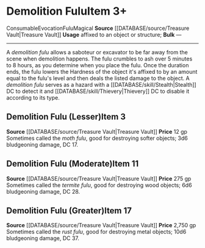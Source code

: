 ﻿---
id: '2030'
item_category: Consumables
item_subcategory: Fulu
level: '11'
name: Demolition Fulu
price: 275 gp
rarity: Common
school: Evocation
source: '[[DATABASE/source/Treasure Vault|Treasure Vault]]'
subcategory: consumable/fulu
trait:
- '[[DATABASE/trait/Consumable|Consumable]]'
- '[[DATABASE/trait/Evocation|Evocation]]'
- '[[DATABASE/trait/Fulu|Fulu]]'
- '[[DATABASE/trait/Magical|Magical]]'
type: Item
usage: affixed to an object or structure

---
# Demolition Fulu<span class="item-type">Item 3+</span>

<span class="item-trait">Consumable</span><span class="item-trait">Evocation</span><span class="item-trait">Fulu</span><span class="item-trait">Magical</span>
**Source** [[DATABASE/source/Treasure Vault|Treasure Vault]] 
**Usage** affixed to an object or structure; **Bulk** —

---
A _demolition fulu_ allows a saboteur or excavator to be far away from the scene when demolition happens. The fulu crumbles to ash over 5 minutes to 8 hours, as you determine when you place the fulu. Once the duration ends, the fulu lowers the Hardness of the object it's affixed to by an amount equal to the fulu's level and then deals the listed damage to the object. A _demolition fulu_ serves as a hazard with a [[DATABASE/skill/Stealth|Stealth]] DC to detect it and [[DATABASE/skill/Thievery|Thievery]] DC to disable it according to its type.

## Demolition Fulu (Lesser)<span class="item-type">Item 3</span>

**Source** [[DATABASE/source/Treasure Vault|Treasure Vault]] 
**Price** 12 gp
Sometimes called the _moth fulu_, good for destroying softer objects; 3d6 bludgeoning damage, DC 17.

## Demolition Fulu (Moderate)<span class="item-type">Item 11</span>

**Source** [[DATABASE/source/Treasure Vault|Treasure Vault]] 
**Price** 275 gp
Sometimes called the _termite fulu_, good for destroying wood objects; 6d6 bludgeoning damage, DC 28.

## Demolition Fulu (Greater)<span class="item-type">Item 17</span>

**Source** [[DATABASE/source/Treasure Vault|Treasure Vault]] 
**Price** 2,750 gp
Sometimes called the _rust fulu_, good for destroying metal objects; 10d6 bludgeoning damage, DC 37.